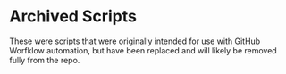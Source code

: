 # Archived Scripts

These were scripts that were originally intended for use with GitHub Worfklow automation, but have been replaced and will likely be removed fully from the repo.